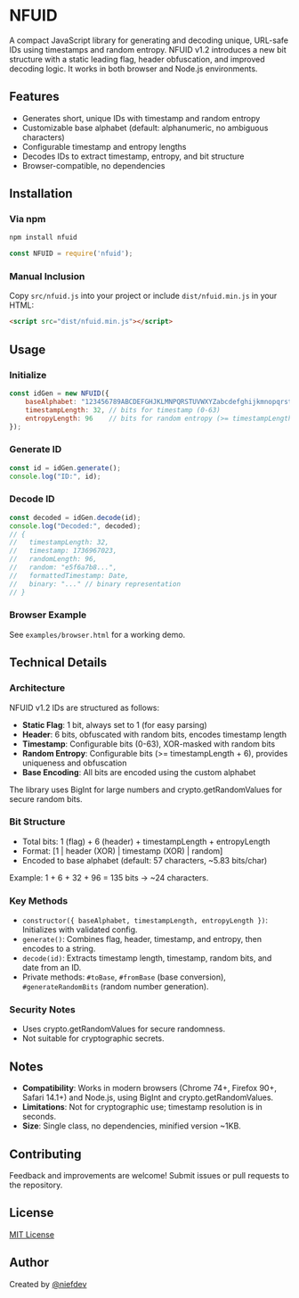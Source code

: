 # NFUID

A compact JavaScript library for generating and decoding unique, URL-safe IDs using timestamps and random entropy. NFUID v1.2 introduces a new bit structure with a static leading flag, header obfuscation, and improved decoding logic. It works in both browser and Node.js environments.

## Features

- Generates short, unique IDs with timestamp and random entropy
- Customizable base alphabet (default: alphanumeric, no ambiguous characters)
- Configurable timestamp and entropy lengths
- Decodes IDs to extract timestamp, entropy, and bit structure
- Browser-compatible, no dependencies

## Installation

### Via npm

```bash
npm install nfuid
```

```javascript
const NFUID = require('nfuid');
```

### Manual Inclusion

Copy `src/nfuid.js` into your project or include `dist/nfuid.min.js` in your HTML:

```html
<script src="dist/nfuid.min.js"></script>
```

## Usage

### Initialize

```javascript
const idGen = new NFUID({
    baseAlphabet: "123456789ABCDEFGHJKLMNPQRSTUVWXYZabcdefghijkmnopqrstuvwxyz",
    timestampLength: 32, // bits for timestamp (0-63)
    entropyLength: 96    // bits for random entropy (>= timestampLength + 6)
});
```

### Generate ID

```javascript
const id = idGen.generate();
console.log("ID:", id);
```

### Decode ID

```javascript
const decoded = idGen.decode(id);
console.log("Decoded:", decoded);
// {
//   timestampLength: 32,
//   timestamp: 1736967023,
//   randomLength: 96,
//   random: "e5f6a7b8...",
//   formattedTimestamp: Date,
//   binary: "..." // binary representation
// }
```

### Browser Example

See `examples/browser.html` for a working demo.

## Technical Details

### Architecture

NFUID v1.2 IDs are structured as follows:

- **Static Flag**: 1 bit, always set to 1 (for easy parsing)
- **Header**: 6 bits, obfuscated with random bits, encodes timestamp length
- **Timestamp**: Configurable bits (0-63), XOR-masked with random bits
- **Random Entropy**: Configurable bits (>= timestampLength + 6), provides uniqueness and obfuscation
- **Base Encoding**: All bits are encoded using the custom alphabet

The library uses BigInt for large numbers and crypto.getRandomValues for secure random bits.

### Bit Structure

- Total bits: 1 (flag) + 6 (header) + timestampLength + entropyLength
- Format: [1 | header (XOR) | timestamp (XOR) | random]
- Encoded to base alphabet (default: 57 characters, ~5.83 bits/char)

Example: 1 + 6 + 32 + 96 = 135 bits → ~24 characters.

### Key Methods

- `constructor({ baseAlphabet, timestampLength, entropyLength })`: Initializes with validated config.
- `generate()`: Combines flag, header, timestamp, and entropy, then encodes to a string.
- `decode(id)`: Extracts timestamp length, timestamp, random bits, and date from an ID.
- Private methods: `#toBase`, `#fromBase` (base conversion), `#generateRandomBits` (random number generation).

### Security Notes

- Uses crypto.getRandomValues for secure randomness.
- Not suitable for cryptographic secrets.

## Notes

- **Compatibility**: Works in modern browsers (Chrome 74+, Firefox 90+, Safari 14.1+) and Node.js, using BigInt and crypto.getRandomValues.
- **Limitations**: Not for cryptographic use; timestamp resolution is in seconds.
- **Size**: Single class, no dependencies, minified version ~1KB.

## Contributing

Feedback and improvements are welcome! Submit issues or pull requests to the repository.

## License

[MIT License](LICENSE)

## Author

Created by [@niefdev](https://github.com/niefdev)

